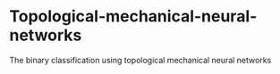 # Topological-mechanical-neural-networks
The binary classification using topological mechanical neural networks
